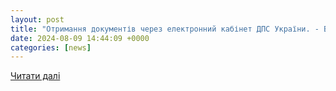 ```yaml
---
layout: post
title: "Отримання документів через електронний кабінет ДПС України. - Відео | Телеканал СК1"
date: 2024-08-09 14:44:09 +0000
categories: [news]
---
```


[Читати далі](https://uazmi.org/video/post/jxTLfXKOZgI)
